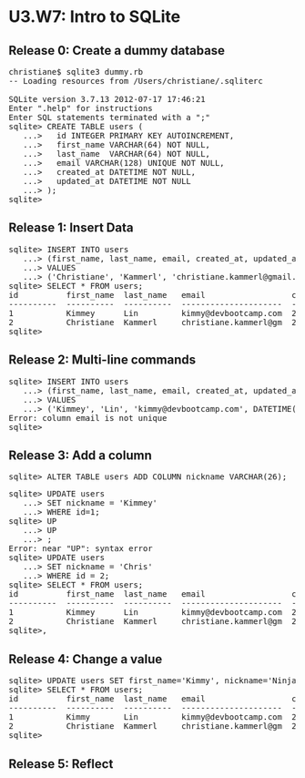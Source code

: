 # U3.W7: Intro to SQLite

## Release 0: Create a dummy database

<!-- paste your terminal output here -->
<pre>christiane$ sqlite3 dummy.rb
-- Loading resources from /Users/christiane/.sqliterc

SQLite version 3.7.13 2012-07-17 17:46:21
Enter ".help" for instructions
Enter SQL statements terminated with a ";"
sqlite> CREATE TABLE users (
   ...>   id INTEGER PRIMARY KEY AUTOINCREMENT,
   ...>   first_name VARCHAR(64) NOT NULL,
   ...>   last_name  VARCHAR(64) NOT NULL,
   ...>   email VARCHAR(128) UNIQUE NOT NULL,
   ...>   created_at DATETIME NOT NULL,
   ...>   updated_at DATETIME NOT NULL
   ...> );
sqlite></pre> 

## Release 1: Insert Data 
<!-- paste your terminal output here -->
<pre>sqlite> INSERT INTO users
   ...> (first_name, last_name, email, created_at, updated_at)
   ...> VALUES
   ...> ('Christiane', 'Kammerl', 'christiane.kammerl@gmail.com', DATETIME('now'), DATETIME('now'));
sqlite> SELECT * FROM users;
id          first_name  last_name   email                  created_at           updated_at         
----------  ----------  ----------  ---------------------  -------------------  -------------------
1           Kimmey      Lin         kimmy@devbootcamp.com  2014-04-24 19:40:20  2014-04-24 19:40:20
2           Christiane  Kammerl     christiane.kammerl@gm  2014-04-24 19:45:25  2014-04-24 19:45:25
sqlite></pre> 


## Release 2: Multi-line commands
<!-- paste your terminal output here -->
<pre>sqlite> INSERT INTO users
   ...> (first_name, last_name, email, created_at, updated_at)
   ...> VALUES
   ...> ('Kimmey', 'Lin', 'kimmy@devbootcamp.com', DATETIME('now'), DATETIME('now'));
Error: column email is not unique
sqlite></pre> 


## Release 3: Add a column
<!-- paste your terminal output here -->
<pre>sqlite> ALTER TABLE users ADD COLUMN nickname VARCHAR(26);</pre>

<pre>sqlite> UPDATE users
   ...> SET nickname = 'Kimmey'
   ...> WHERE id=1;
sqlite> UP
   ...> UP
   ...> ;
Error: near "UP": syntax error
sqlite> UPDATE users
   ...> SET nickname = 'Chris'
   ...> WHERE id = 2;
sqlite> SELECT * FROM users;
id          first_name  last_name   email                  created_at           updated_at           nickname  
----------  ----------  ----------  ---------------------  -------------------  -------------------  ----------
1           Kimmey      Lin         kimmy@devbootcamp.com  2014-04-24 19:40:20  2014-04-24 19:40:20  Kimmey    
2           Christiane  Kammerl     christiane.kammerl@gm  2014-04-24 19:45:25  2014-04-24 19:45:25  Chris     
sqlite>,</pre> 



## Release 4: Change a value
<!-- paste your terminal output here -->
<pre>sqlite> UPDATE users SET first_name='Kimmy', nickname='Ninja Coder', updated_at=DATETIME('now') WHERE id=1;
sqlite> SELECT * FROM users;
id          first_name  last_name   email                  created_at           updated_at           nickname   
----------  ----------  ----------  ---------------------  -------------------  -------------------  -----------
1           Kimmy       Lin         kimmy@devbootcamp.com  2014-04-24 19:40:20  2014-04-24 20:40:58  Ninja Coder
2           Christiane  Kammerl     christiane.kammerl@gm  2014-04-24 19:45:25  2014-04-24 19:45:25  Chris      
sqlite></pre> 

## Release 5: Reflect
<!-- Add your reflection here -->